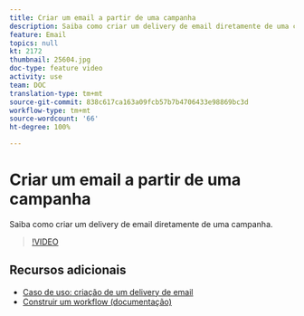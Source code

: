 ```yaml
---
title: Criar um email a partir de uma campanha
description: Saiba como criar um delivery de email diretamente de uma campanha.
feature: Email
topics: null
kt: 2172
thumbnail: 25604.jpg
doc-type: feature video
activity: use
team: DOC
translation-type: tm+mt
source-git-commit: 838c617ca163a09fcb57b7b4706433e98869bc3d
workflow-type: tm+mt
source-wordcount: '66'
ht-degree: 100%

---
```



# Criar um email a partir de uma campanha

Saiba como criar um delivery de email diretamente de uma campanha.

>[!VIDEO](https://video.tv.adobe.com/v/25604?quality=12)

## Recursos adicionais

* [Caso de uso: criação de um delivery de email](https://docs.adobe.com/content/help/pt-BR/campaign-classic/using/designing-content/editing-html-content/use-case--creating-an-email-delivery.html)
* [Construir um workflow (documentação)](https://docs.adobe.com/content/help/pt-BR/campaign-classic/using/automating-with-workflows/general-operation/building-a-workflow.html)
